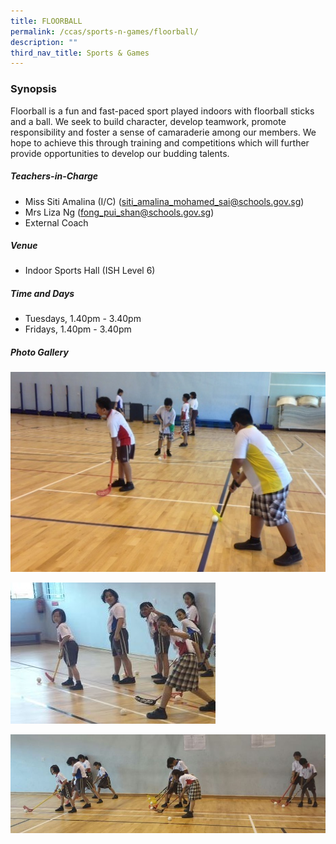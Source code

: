 ```yaml
---
title: FLOORBALL
permalink: /ccas/sports-n-games/floorball/
description: ""
third_nav_title: Sports & Games
---
```

### **Synopsis**
Floorball is a fun and fast-paced sport played indoors with floorball sticks and a ball. We seek to build character, develop teamwork, promote responsibility and foster a sense of camaraderie among our members. We hope to achieve this through training and competitions which will further provide opportunities to develop our budding talents.
	
##### **Teachers-in-Charge**
* Miss Siti Amalina (I/C) (siti_amalina_mohamed_sai@schools.gov.sg)
* Mrs Liza Ng (fong_pui_shan@schools.gov.sg)
* External Coach

##### **Venue**
* Indoor Sports Hall (ISH Level 6)

##### **Time and Days**
* Tuesdays, 1.40pm - 3.40pm
* Fridays, 1.40pm - 3.40pm

##### **Photo Gallery**

![](/images/CCAs/Floorball/floorball_1.jpeg)

![](/images/CCAs/Floorball/floorball_2.jpeg)

![](/images/CCAs/Floorball/floorball_3.jpeg)